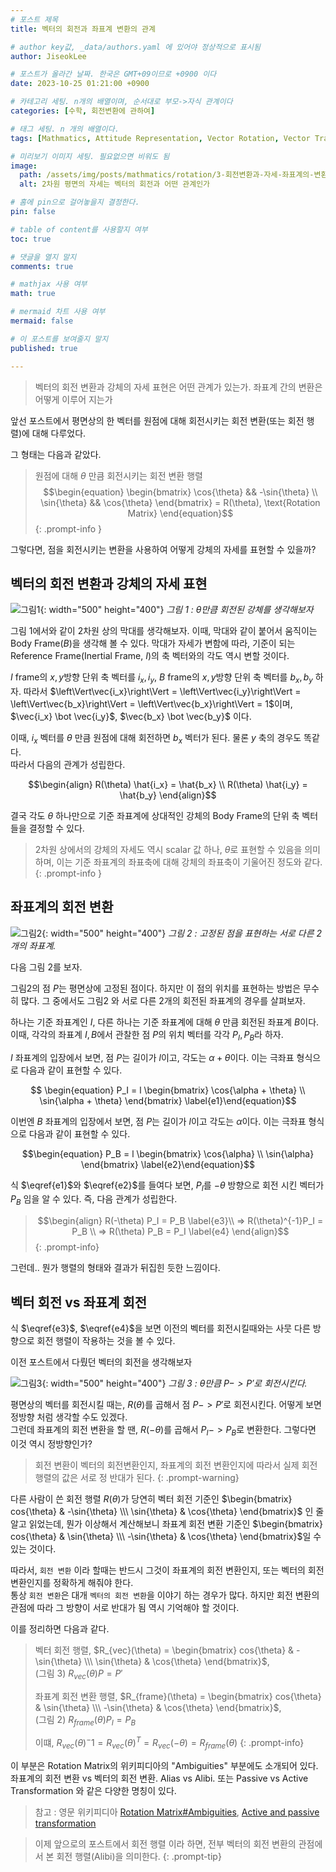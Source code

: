 ```yaml
---
# 포스트 제목
title: 벡터의 회전과 좌표계 변환의 관계

# author key값, _data/authors.yaml 에 있어야 정상적으로 표시됨
author: JiseokLee

# 포스트가 올라간 날짜. 한국은 GMT+09이므로 +0900 이다
date: 2023-10-25 01:21:00 +0900 

# 카테고리 세팅. n개의 배열이며, 순서대로 부모->자식 관계이다
categories: [수학, 회전변환에 관하여]

# 태그 세팅. n 개의 배열이다.
tags: [Mathmatics, Attitude Representation, Vector Rotation, Vector Transform]

# 미리보기 이미지 세팅. 필요없으면 비워도 됨
image:
  path: /assets/img/posts/mathmatics/rotation/3-회전변환과-자세-좌표계의-변환/jacket.png
  alt: 2차원 평면의 자세는 벡터의 회전과 어떤 관계인가

# 홈에 pin으로 걸어놓을지 결정한다.
pin: false

# table of content를 사용할지 여부
toc: true

# 댓글을 열지 말지
comments: true

# mathjax 사용 여부
math: true

# mermaid 차트 사용 여부
mermaid: false

# 이 포스트를 보여줄지 말지
published: true

---
```


> 벡터의 회전 변환과 강체의 자세 표현은 어떤 관계가 있는가. 좌표계 간의 변환은 어떻게 이루어 지는가


앞선 포스트에서 평면상의 한 벡터를 원점에 대해 회전시키는 회전 변환(또는 회전 행렬)에 대해 다루었다. 

그 형태는 다음과 같았다.
> 원점에 대해 $\theta$ 만큼 회전시키는 회전 변환 행렬 
> $$\begin{equation}
> \begin{bmatrix} \cos{\theta} && -\sin{\theta} \\ \sin{\theta} && \cos{\theta} \end{bmatrix}
>  = R(\theta), \text{Rotation Matrix}
> \end{equation}$$
{: .prompt-info }

그렇다면, 점을 회전시키는 변환을 사용하여 어떻게 강체의 자세를 표현할 수 있을까?

## 벡터의 회전 변환과 강체의 자세 표현

![그림1](/assets/img/posts/mathmatics/rotation/3-회전변환과-자세-좌표계의-변환/rigid_body_2d_rotation.png){: width="500" height="400"}
_그림 1 : $\theta$만큼 회전된 강체를 생각해보자_

그림 1에서와 같이 2차원 상의 막대를 생각해보자. 이때, 막대와 같이 붙어서 움직이는 Body Frame($B$)을 생각해 볼 수 있다. 막대가 자세가 변함에 따라, 기준이 되는 Reference Frame(Inertial Frame, $I$)의 축 벡터와의 각도 역시 변할 것이다. 

$I$ frame의 $x,y$방향 단위 축 벡터를 $i_x, i_y$, $B$ frame의 $x,y$방향 단위 축 벡터를 $b_x, b_y$ 하자. 따라서 $\left\Vert\vec{i_x}\right\Vert = \left\Vert\vec{i_y}\right\Vert = \left\Vert\vec{b_x}\right\Vert = \left\Vert\vec{b_x}\right\Vert = 1$이며, $\vec{i_x} \bot \vec{i_y}$, $\vec{b_x} \bot \vec{b_y}$ 이다.

이때, $i_x$ 벡터를 $\theta$ 만큼 원점에 대해 회전하면 $b_x$ 벡터가 된다. 물론 $y$ 축의 경우도 똑같다.  
따라서 다음의 관계가 성립한다. 

$$\begin{align}
R(\theta) \hat{i_x} = \hat{b_x} \\
R(\theta) \hat{i_y} = \hat{b_y}
\end{align}$$

결국 각도 $\theta$ 하나만으로 기준 좌표계에 상대적인 강체의 Body Frame의 단위 축 벡터들을 결정할 수 있다.

> 2차원 상에서의 강체의 자세도 역시 scalar 값 하나, $\theta$로 표현할 수 있음을 의미하며, 이는 기준 좌표계의 좌표축에 대해 강체의 좌표축이 기울어진 정도와 같다. 
{: .prompt-info }

## 좌표계의 회전 변환

![그림2](/assets/img/posts/mathmatics/rotation/3-회전변환과-자세-좌표계의-변환/2d-rotation-frame-conversion.png){: width="500" height="400"}
_그림 2 : 고정된 점을 표현하는 서로 다른 2개의 좌표계._

다음 그림 2를 보자. 

그림2의 점 $P$는 평면상에 고정된 점이다. 하지만 이 점의 위치를 표현하는 방법은 무수히 많다. 그 중에서도 그림2 와 서로 다른 2개의 회전된 좌표계의 경우를 살펴보자. 

하나는 기준 좌표계인 $I$, 다른 하나는 기준 좌표계에 대해 $\theta$ 만큼 회전된 좌표계 $B$이다. 이때, 각각의 좌표계 $I,B$에서 관찰한 점 $P$의 위치 벡터를 각각 $P_I, P_B$라 하자. 

$I$ 좌표계의 입장에서 보면, 점 $P$는 길이가 $l$이고, 각도는 $\alpha + \theta$이다. 이는 극좌표 형식으로 다음과 같이 표현할 수 있다. 

$$ \begin{equation}
P_I = l \begin{bmatrix} \cos{\alpha + \theta} \\ \sin{\alpha + \theta} \end{bmatrix}
\label{e1}\end{equation}$$

이번엔 $B$ 좌표계의 입장에서 보면, 점 $P$는 길이가 $l$이고 각도는 $\alpha$이다. 이는 극좌표 형식으로 다음과 같이 표현할 수 있다. 

$$\begin{equation}
P_B = l \begin{bmatrix} \cos{\alpha} \\ \sin{\alpha} \end{bmatrix}
\label{e2}\end{equation}$$


식 $\eqref{e1}$와 $\eqref{e2}$를 들여다 보면, $P_I$를 $-\theta$ 방향으로 회전 시킨 벡터가 $P_B$ 임을 알 수 있다. 즉, 다음 관계가 성립한다. 

> $$\begin{align}
> R(-\theta) P_I = P_B \label{e3}\\
> => R(\theta)^{-1}P_I = P_B \\
> => R(\theta) P_B = P_I \label{e4}
> \end{align}$$
{: .prompt-info}

그런데.. 뭔가 행렬의 형태와 결과가 뒤집힌 듯한 느낌이다.

## 벡터 회전 vs 좌표계 회전

식 $\eqref{e3}$, $\eqref{e4}$을 보면 이전의 벡터를 회전시킬때와는 사뭇 다른 방향으로 회전 행렬이 작용하는 것을 볼 수 있다. 

이전 포스트에서 다뤘던 벡터의 회전을 생각해보자

![그림3](/assets/img/posts/mathmatics/rotation/3-회전변환과-자세-좌표계의-변환/p-pprimg-rotation.png){: width="500" height="400"}
_그림 3 : $\theta$만큼 $P -> P'$로 회전시킨다._


평면상의 벡터를 회전시킬 때는, $R(\theta)$를 곱해서 점 $P->P'$로 회전시킨다. 어떻게 보면 정방향 처럼 생각할 수도 있겠다.  
그런데 좌표계의 회전 변환을 할 땐, $R(-\theta)$를 곱해서 $P_I -> P_B$로 변환한다. 그렇다면 이것 역시 정방향인가?  

> 회전 변환이 벡터의 회전변환인지, 좌표계의 회전 변환인지에 따라서 실제 회전 행렬의 값은 서로 정 반대가 된다.
{: .prompt-warning}

다른 사람이 쓴 회전 행렬 $R(\theta)$가 당연히 벡터 회전 기준인 $\begin{bmatrix} cos{\theta} & -\sin{\theta} \\\ \sin{\theta} & \cos{\theta} \end{bmatrix}$ 인 줄 알고 읽었는데, 뭔가 이상해서 계산해보니 좌표계 회전 변환 기준인 $\begin{bmatrix} cos{\theta} & \sin{\theta} \\\ -\sin{\theta} & \cos{\theta} \end{bmatrix}$일 수 있는 것이다. 

따라서, `회전 변환` 이라 할때는 반드시 그것이 좌표계의 회전 변환인지, 또는 벡터의 회전 변환인지를 정확하게 해줘야 한다.  
통상 `회전 변환`은 대개 `벡터의 회전 변환`을 이야기 하는 경우가 많다. 하지만 회전 변환의 관점에 따라 그 방향이 서로 반대가 됨 역시 기억해야 할 것이다.

이를 정리하면 다음과 같다. 

> 벡터 회전 행렬, $R_{vec}(\theta) = \begin{bmatrix} cos{\theta} & -\sin{\theta} \\\ \sin{\theta} & \cos{\theta} \end{bmatrix}$,  
> (그림 3) $R_{vec}(\theta) P = P'$
> 
> 좌표계 회전 변환 행렬, $R_{frame}(\theta) = \begin{bmatrix} cos{\theta} & \sin{\theta} \\\ -\sin{\theta} & \cos{\theta} \end{bmatrix}$,  
> (그림 2) $R_{frame}(\theta) P_I = P_B$
> 
> 이떄, $R_{vec}(\theta)^-1 = R_{vec}(\theta)^T=R_{vec}(-\theta) = R_{frame}(\theta)$
{: .prompt-info}

이 부분은 Rotation Matrix의 위키피디아의 "Ambiguities" 부분에도 소개되어 있다. 좌표계의 회전 변환 vs 벡터의 회전 변환. Alias vs Alibi. 또는 Passive vs Active Transformation 와 같은 다양한 명칭이 있다.  
> 참고 : 영문 위키피디아 [Rotation Matrix#Ambiguities](https://en.wikipedia.org/wiki/Rotation_matrix#Ambiguities), [Active and passive transformation](https://en.wikipedia.org/wiki/Active_and_passive_transformation)

> 이제 앞으로의 포스트에서 회전 행렬 이라 하면, 전부 벡터의 회전 변환의 관점에서 본 회전 행렬(Alibi)을 의미한다. 
{: .prompt-tip}
